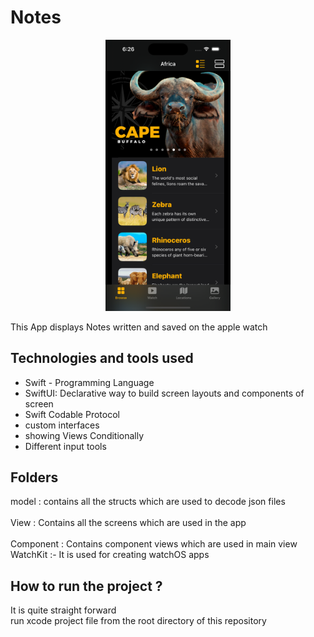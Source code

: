 # Notes

<p align="center">
<img src="https://github.com/aziz-ios/iosApps/blob/master/Africa/Africa/Assets.xcassets/screenshots/1.imageset/1.png" alt="Simulator Screenshot - iPhone 15 Pro Max" width="200"/>

</p>

This App displays Notes written and saved on the apple watch 


## Technologies and tools used 
- Swift - Programming Language 
- SwiftUI: Declarative way to build screen layouts and components of screen 
- Swift Codable Protocol
- custom interfaces 
- showing Views Conditionally 
- Different input tools 

## Folders 
model : contains all the structs which are used to decode json files<br/>   
View : Contains all the screens which are used in the app<br/>   
Component : Contains component views which are used in main view
WatchKit :- It is used for creating watchOS apps
## How to run the project ? 
It is quite straight forward<br/>
run xcode project file from the root directory of this repository
